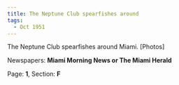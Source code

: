 ```yaml
---  
title: The Neptune Club spearfishes around  
tags:  
  - Oct 1951  
---  
```

  
The Neptune Club spearfishes around Miami. [Photos]  
  
Newspapers: **Miami Morning News or The Miami Herald**  
  
Page: **1**, Section: **F** 
